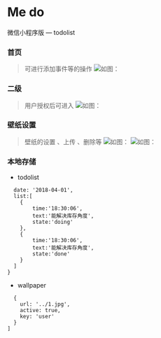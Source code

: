 # Me do
微信小程序版 — todolist

### 首页
> 可进行添加事件等的操作
![如图：](./image/22.jpg)

### 二级
> 用户授权后可进入
![如图：](./image/44.jpg)
### 壁纸设置
> 壁纸的设置 、上传 、删除等
![如图：](./image/33.jpg)
![如图：](./image/11.jpg)
### 本地存储
* todolist
``` {
  date: '2018-04-01',
  list:[
    {
        time:'18:30:06',
        text:'能解决库存角度',
        state:'doing'
    },
    {
        time:'18:30:06',
        text:'能解决库存角度',
        state:'done'
    }
  ]
}
```
* wallpaper
```[
  {
    url: '../1.jpg',
    active: true,
    key: 'user'
  }
]